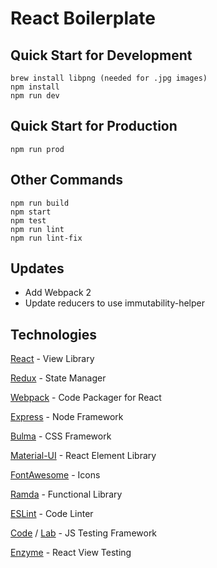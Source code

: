 # React Boilerplate

## Quick Start for Development

```
brew install libpng (needed for .jpg images)
npm install
npm run dev
```

## Quick Start for Production

```
npm run prod
```

## Other Commands

```
npm run build
npm start
npm test
npm run lint
npm run lint-fix
```

## Updates

* Add Webpack 2
* Update reducers to use immutability-helper

## Technologies

[React](https://facebook.github.io/react/) - View Library

[Redux](http://redux.js.org/) - State Manager

[Webpack](https://webpack.github.io/) - Code Packager for React

[Express](http://expressjs.com/) - Node Framework

[Bulma](http://bulma.io/) - CSS Framework

[Material-UI](http://material-ui.com/) - React Element Library

[FontAwesome](http://fontawesome.io/) - Icons

[Ramda](http://ramdajs.com/) - Functional Library

[ESLint](http://eslint.org/) - Code Linter

[Code](https://github.com/hapijs/code) / [Lab](https://github.com/hapijs/lab) - JS Testing Framework

[Enzyme](https://github.com/airbnb/enzyme) - React View Testing
